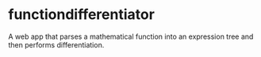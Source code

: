 # functiondifferentiator
A web app that parses a mathematical function into an expression tree and then performs differentiation.
